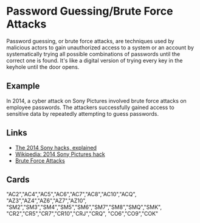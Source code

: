 # Password Guessing/Brute Force Attacks
Password guessing, or brute force attacks, are techniques used by malicious actors to gain unauthorized access to a system or an account by systematically trying all possible combinations of passwords until the correct one is found. It's like a digital version of trying every key in the keyhole until the door opens.

## Example
In 2014, a cyber attack on Sony Pictures involved brute force attacks on employee passwords. The attackers successfully gained access to sensitive data by repeatedly attempting to guess passwords.

## Links
- [The 2014 Sony hacks, explained](https://www.vox.com/2015/1/20/18089084/sony-hack-north-korea)
- [Wikipedia: 2014 Sony Pictures hack](https://en.wikipedia.org/wiki/2014_Sony_Pictures_hack#cite_note-17)
- [Brute Force Attacks](https://www.kaspersky.com/resource-center/definitions/brute-force-attack)

## Cards
"AC2","AC4","AC5","AC6","AC7","AC8","AC10","ACQ",
"AZ3","AZ4","AZ6","AZ7","AZ10",
"SM2","SM3","SM4","SM5","SM6","SM7","SM8","SMQ","SMK",
"CR2","CR5","CR7","CR10","CRJ","CRQ",
"CO6","CO9","COK"